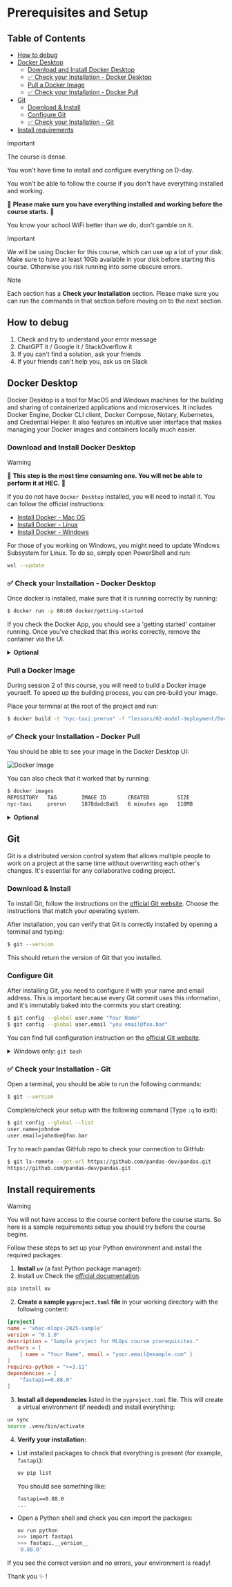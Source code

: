 # Prerequisites and Setup

## Table of Contents

- [How to debug](#how-to-debug)
- [Docker Desktop](#docker-desktop)
  - [Download and Install Docker Desktop](#download-and-install-docker-desktop)
  - [✅ Check your Installation - Docker Desktop](#✅-check-your-installation---docker-desktop)
  - [Pull a Docker Image](#pull-a-docker-image)
  - [✅ Check your Installation - Docker Pull](#✅-check-your-installation---docker-pull)
- [Git](#git)
  - [Download & Install](#download--install)
  - [Configure Git](#configure-git)
  - [✅ Check your Installation - Git](#✅-check-your-installation---git)
- [Install requirements](#install-requirements)

> [!Important]
> The course is dense.
>
> You won't have time to install and configure everything on D-day.
>
> You won't be able to follow the course if you don't have everything installed and working.
>
> 📣 **Please make sure you have everything installed and working before the course starts.** 📣
>
> You know your school WiFi better than we do, don't gamble on it.

> [!Important]
> We will be using Docker for this course, which can use up a lot of your disk.
> Make sure to have at least 10Gb available in your disk before starting this course. Otherwise you risk running into some obscure errors.

> [!Note]
> Each section has a **Check your Installation** section.
> Please make sure you can run the commands in that section before moving on to the next section.

## How to debug

1. Check and try to understand your error message
2. ChatGPT it / Google it / StackOverflow it
3. If you can't find a solution, ask your friends
4. If your friends can't help you, ask us on Slack

## Docker Desktop

Docker Desktop is a tool for MacOS and Windows machines for the building and sharing of containerized applications and microservices. It includes Docker Engine, Docker CLI client, Docker Compose, Notary, Kubernetes, and Credential Helper. It also features an intuitive user interface that makes managing your Docker images and containers locally much easier.

### Download and Install Docker Desktop

> [!Warning]
> 📣 **This step is the most time consuming one. You will not be able to perform it at HEC.** 📣

If you do not have `Docker Desktop` installed, you will need to install it. You can follow the official instructions:

- [Install Docker - Mac OS](https://docs.docker.com/desktop/install/mac-install/)
- [Install Docker - Linux](https://docs.docker.com/desktop/install/linux-install/)
- [Install Docker - Windows](https://docs.docker.com/desktop/install/windows-install/)

For those of you working on Windows, you might need to update Windows Subsystem for Linux. To do so, simply open PowerShell and run:

```bash
wsl --update
```

### ✅ Check your Installation - Docker Desktop

Once docker is installed, make sure that it is running correctly by running:

```bash
$ docker run -p 80:80 docker/getting-started
```

If you check the Docker App, you should see a 'getting started' container running. Once you've checked that this works correctly, remove the container via the UI.

<details>
    <summary><b>Optional</b></summary>
    You can also perform these operations directly from the command line, by running <code>docker ps</code> to check the running containers, <code>docker stop [CONTAINER-ID]</code> to stop it and <code>docker rm -f [CONTAINER-ID]</code> to remove it.
</details>

### Pull a Docker Image

During session 2 of this course, you will need to build a Docker image yourself. To speed up the building process, you can pre-build your image.

Place your terminal at the root of the project and run:

```bash
$ docker build -t "nyc-taxi:prerun" -f "lessons/02-model-deployment/Dockerfile.app" ./lessons/02-model-deployment
```

### ✅ Check your Installation - Docker Pull

You should be able to see your image in the Docker Desktop UI:

![Docker Image](./images/example_image.png)

You can also check that it worked that by running:

```bash
$ docker images
REPOSITORY   TAG        IMAGE ID       CREATED         SIZE
nyc-taxi     prerun     1878dadc8ab5   6 minutes ago   118MB
```

<details>
    <summary><b>Optional</b></summary>
    Once you've checked that this works correctly, remove the image by running in your terminal: <code>docker rmi [IMAGE ID]</code>
</details>

## Git


Git is a distributed version control system that allows multiple people to work on a project at the same time without overwriting each other's changes.
It's essential for any collaborative coding project.

### Download & Install

To install Git, follow the instructions on the [official Git website](https://git-scm.com/book/en/v2/Getting-Started-Installing-Git).
Choose the instructions that match your operating system.

After installation, you can verify that Git is correctly installed by opening a terminal and typing:

```bash
$ git --version
```

This should return the version of Git that you installed.

### Configure Git

After installing Git, you need to configure it with your name and email address.
This is important because every Git commit uses this information, and it's immutably baked into the commits you start creating:

```bash
$ git config --global user.name "Your Name"
$ git config --global user.email "you email@foo.bar"
```

You can find full configuration instruction on the [official Git website](https://git-scm.com/book/en/v2/Getting-Started-First-Time-Git-Setup).

<details>
  <summary>Windows only: <code>git bash</code></summary>

If you are using Windows, you can use PowerShell as your terminal.
But Powershell is limited and doesn't support all the commands we will use in this course.
You will need to install [`git bash`](https://gitforwindows.org/) to have access to all the commands we will use in this course.

Please carefully follow [instructions here](https://github.com/git-for-windows/git/releases/tag/v2.42.0.windows.2).

> [!Note]
> You can also use WSL terminal, but it's a bit more complicated to use.

</details>

### ✅ Check your Installation - Git

Open a terminal, you should be able to run the following commands:

```bash
$ git --version

```

Complete/check your setup with the following command (Type `:q` to exit):

```bash
$ git config --global --list
user.name=johndoe
user.email=johndoe@foo.bar
```

Try to reach pandas GitHub repo to check your connection to GitHub:

```bash
$ git ls-remote --get-url https://github.com/pandas-dev/pandas.git
https://github.com/pandas-dev/pandas.git
```



## Install requirements

> [!Warning]
> You will not have access to the course content before the course starts.
> So here is a sample requirements setup you should try before the course begins.

Follow these steps to set up your Python environment and install the required packages:

1. **Install `uv`** (a fast Python package manager):
1. Install uv
Check the [official documentation](https://docs.astral.sh/uv/pip/environments/).

  ```bash
  pip install uv
  ```
2. **Create a sample `pyproject.toml` file** in your working directory with the following content:

  ```toml
  [project]
  name = "xhec-mlops-2025-sample"
  version = "0.1.0"
  description = "Sample project for MLOps course prerequisites."
  authors = [
      { name = "Your Name", email = "your.email@example.com" }
  ]
  requires-python = ">=3.11"
  dependencies = [
      "fastapi==0.88.0"
  ]
  ```

3. **Install all dependencies** listed in the `pyproject.toml` file. This will create a virtual environment (if needed) and install everything:

```bash
uv sync
source .venv/bin/activate
```

4. **Verify your installation:**
  - List installed packages to check that everything is present (for example, `fastapi`):

    ```bash
    uv pip list
    ```
    You should see something like:
    ```
    fastapi==0.88.0
    ...
    ```

  - Open a Python shell and check you can import the packages:

    ```bash
    uv run python
    >>> import fastapi
    >>> fastapi.__version__
    '0.88.0'
    ```

If you see the correct version and no errors, your environment is ready!

Thank you ✨ !
